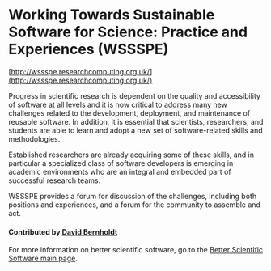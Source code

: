 # Working Towards Sustainable Software for Science: Practice and Experiences (WSSSPE)

[http://wssspe.researchcomputing.org.uk/](http://wssspe.researchcomputing.org.uk/)
 
Progress in scientific research is dependent on the quality and accessibility of software at all levels and it is now critical to address many new challenges related to the development, deployment, and maintenance of reusable software. In addition, it is essential that scientists, researchers, and students are able to learn and adopt a new set of software-related skills and methodologies.

Established researchers are already acquiring some of these skills, and in particular a specialized class of software developers is emerging in academic environments who are an integral and embedded part of successful research teams.

WSSSPE provides a forum for discussion of the challenges, including both positions and experiences, and a forum for the community to assemble and act.

<!--- Too large
![alt text](http://wssspe.researchcomputing.org.uk/wp-content/uploads/2016/11/Working_WSSSPE_square_low.png "WSSSPE theme logo")
--->

#### Contributed by [David Bernholdt](http://github.com/bernhold)

For more information on better scientific software, go to the [Better Scientific Software main page](http://betterscientificsoftware.info).

<!---
Publish: yes
Categories: Collaboration
Topics: Publication
Tags: workshop
Level: 2
Prerequisites: WhatIsWorkOnSwPublishingAndCitation.md 	
Aggregate: none
--->
